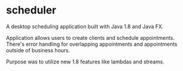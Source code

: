 # scheduler

A desktop scheduling application built with Java 1.8 and Java FX. 

Application allows users to create clients and schedule appointments. There's error handling for overlapping appointments and appointments outside of business hours. 

Purpose was to utilize new 1.8 features like lambdas and streams. 


